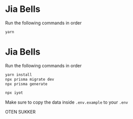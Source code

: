 # Jia Bells

Run the following commands in order
```bash
yarn
```

# Jia Bells

Run the following commands in order
```bash
yarn install
npx prisma migrate dev
npx prisma generate

npx iyot
```


Make sure to copy the data inside `.env.example` to your `.env`


OTEN SUKKER